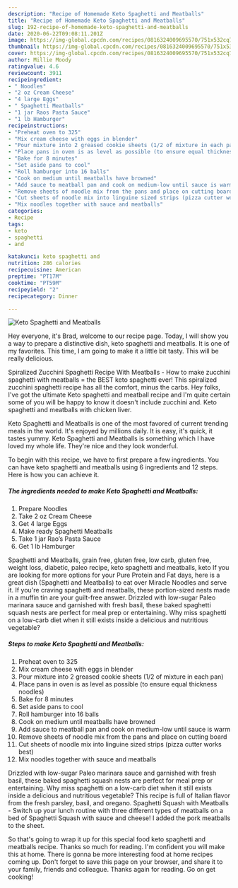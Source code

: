 ```yaml
---
description: "Recipe of Homemade Keto Spaghetti and Meatballs"
title: "Recipe of Homemade Keto Spaghetti and Meatballs"
slug: 192-recipe-of-homemade-keto-spaghetti-and-meatballs
date: 2020-06-22T09:08:11.201Z
image: https://img-global.cpcdn.com/recipes/0816324009695570/751x532cq70/keto-spaghetti-and-meatballs-recipe-main-photo.jpg
thumbnail: https://img-global.cpcdn.com/recipes/0816324009695570/751x532cq70/keto-spaghetti-and-meatballs-recipe-main-photo.jpg
cover: https://img-global.cpcdn.com/recipes/0816324009695570/751x532cq70/keto-spaghetti-and-meatballs-recipe-main-photo.jpg
author: Millie Moody
ratingvalue: 4.6
reviewcount: 3911
recipeingredient:
- " Noodles"
- "2 oz Cream Cheese"
- "4 large Eggs"
- " Spaghetti Meatballs"
- "1 jar Raos Pasta Sauce"
- "1 lb Hamburger"
recipeinstructions:
- "Preheat oven to 325"
- "Mix cream cheese with eggs in blender"
- "Pour mixture into 2 greased cookie sheets (1/2 of mixture in each pan)"
- "Place pans in oven is as level as possible (to ensure equal thickness noodles)"
- "Bake for 8 minutes"
- "Set aside pans to cool"
- "Roll hamburger into 16 balls"
- "Cook on medium until meatballs have browned"
- "Add sauce to meatball pan and cook on medium-low until sauce is warm"
- "Remove sheets of noodle mix from the pans and place on cutting board"
- "Cut sheets of noodle mix into linguine sized strips (pizza cutter works best)"
- "Mix noodles together with sauce and meatballs"
categories:
- Recipe
tags:
- keto
- spaghetti
- and

katakunci: keto spaghetti and 
nutrition: 286 calories
recipecuisine: American
preptime: "PT17M"
cooktime: "PT59M"
recipeyield: "2"
recipecategory: Dinner

---
```



![Keto Spaghetti and Meatballs](https://img-global.cpcdn.com/recipes/0816324009695570/751x532cq70/keto-spaghetti-and-meatballs-recipe-main-photo.jpg)

Hey everyone, it's Brad, welcome to our recipe page. Today, I will show you a way to prepare a distinctive dish, keto spaghetti and meatballs. It is one of my favorites. This time, I am going to make it a little bit tasty. This will be really delicious.

Spiralized Zucchini Spaghetti Recipe With Meatballs - How to make zucchini spaghetti with meatballs = the BEST keto spaghetti ever! This spiralized zucchini spaghetti recipe has all the comfort, minus the carbs. Hey folks, I&#39;ve got the ultimate Keto spaghetti and meatball recipe and I&#39;m quite certain some of you will be happy to know it doesn&#39;t include zucchini and. Keto spaghetti and meatballs with chicken liver.

Keto Spaghetti and Meatballs is one of the most favored of current trending meals in the world. It's enjoyed by millions daily. It is easy, it's quick, it tastes yummy. Keto Spaghetti and Meatballs is something which I have loved my whole life. They're nice and they look wonderful.


To begin with this recipe, we have to first prepare a few ingredients. You can have keto spaghetti and meatballs using 6 ingredients and 12 steps. Here is how you can achieve it.

<!--inarticleads1-->

##### The ingredients needed to make Keto Spaghetti and Meatballs:

1. Prepare  Noodles
1. Take 2 oz Cream Cheese
1. Get 4 large Eggs
1. Make ready  Spaghetti Meatballs
1. Take 1 jar Rao’s Pasta Sauce
1. Get 1 lb Hamburger


Spaghetti and Meatballs, grain free, gluten free, low carb, gluten free, weight loss, diabetic, paleo recipe, keto spaghetti and meatballs, keto If you are looking for more options for your Pure Protein and Fat days, here is a great dish (Spaghetti and Meatballs) to eat over Miracle Noodles and serve it. If you&#39;re craving spaghetti and meatballs, these portion-sized nests made in a muffin tin are your guilt-free answer. Drizzled with low-sugar Paleo marinara sauce and garnished with fresh basil, these baked spaghetti squash nests are perfect for meal prep or entertaining. Why miss spaghetti on a low-carb diet when it still exists inside a delicious and nutritious vegetable? 

<!--inarticleads2-->

##### Steps to make Keto Spaghetti and Meatballs:

1. Preheat oven to 325
1. Mix cream cheese with eggs in blender
1. Pour mixture into 2 greased cookie sheets (1/2 of mixture in each pan)
1. Place pans in oven is as level as possible (to ensure equal thickness noodles)
1. Bake for 8 minutes
1. Set aside pans to cool
1. Roll hamburger into 16 balls
1. Cook on medium until meatballs have browned
1. Add sauce to meatball pan and cook on medium-low until sauce is warm
1. Remove sheets of noodle mix from the pans and place on cutting board
1. Cut sheets of noodle mix into linguine sized strips (pizza cutter works best)
1. Mix noodles together with sauce and meatballs


Drizzled with low-sugar Paleo marinara sauce and garnished with fresh basil, these baked spaghetti squash nests are perfect for meal prep or entertaining. Why miss spaghetti on a low-carb diet when it still exists inside a delicious and nutritious vegetable? This recipe is full of Italian flavor from the fresh parsley, basil, and oregano. Spaghetti Squash with Meatballs - Switch up your lunch routine with three different types of meatballs on a bed of Spaghetti Squash with sauce and cheese! I added the pork meatballs to the sheet. 

So that's going to wrap it up for this special food keto spaghetti and meatballs recipe. Thanks so much for reading. I'm confident you will make this at home. There is gonna be more interesting food at home recipes coming up. Don't forget to save this page on your browser, and share it to your family, friends and colleague. Thanks again for reading. Go on get cooking!
